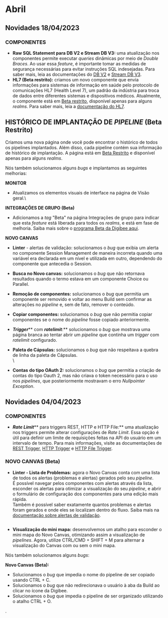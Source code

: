 # Abril

## Novidades 18/04/2023

### COMPONENTES <a href="#undefined" id="undefined"></a>

* **Raw SQL Statement para DB V2 e Stream DB V3:** uma atualização nos componentes permite executar _queries_ dinâmicas por meio de _Double Braces_. Ao usar essa _feature_, é importante tomar as medidas de segurança necessárias para evitar instruções SQL indesejadas. Para saber mais, leia as documentações do [DB V2](https://docs.digibee.com/documentation/v/pt-br/components/structured-data/db-v2) e [Stream DB V3](https://docs.digibee.com/documentation/v/pt-br/components/structured-data/stream-db-v3).
* **HL7 (Beta restrito):** criamos um novo componente que envia informações para sistemas de informação em saúde pelo protocolo de comunicações HL7 (Health Level 7), um padrão da indústria para troca de dados entre diferentes sistemas e dispositivos médicos. Atualmente, o componente está em [Beta restrito](https://docs.digibee.com/documentation/v/pt-br/geral/programa-beta#h\_d59e60e1bd), disponível apenas para alguns _realms_. Para saber mais, leia a [documentação do HL7](https://docs.digibee.com/documentation/v/pt-br/industry-solutions/hl7-beta).

## HISTÓRICO DE IMPLANTAÇÃO DE _PIPELINE_ (Beta Restrito) <a href="#undefined" id="undefined"></a>

Criamos uma nova página onde você pode encontrar o histórico de todos os pipelines implantados. Além disso, cada pipeline contém sua informação de histórico de implantação. A página está em [Beta Restrito](https://docs.digibee.com/documentation/v/pt-br/geral/programa-beta#h\_d59e60e1bd) e disponível apenas para alguns _realms_.









Nós também solucionamos alguns _bugs_ e implantamos as seguintes melhorias:

**MONITOR**

* Atualizamos os elementos visuais de interface na página de Visão geral.\


**INTEGRAÇÕES DE GRUPO (Beta)**

* Adicionamos a _tag_ "Beta" na página Integrações de grupo para indicar que esta _feature_ está liberada para todos os _realms_, e está em fase de melhoria. Saiba mais sobre o [programa Beta da Digibee aqui](https://docs.digibee.com/documentation/v/pt-br/geral/programa-beta).

**NOVO CANVAS**

* **Linter** - alertas de validação: solucionamos o _bug_ que exibia um alerta no componente Session Management de maneira incorreta quando uma variável era declarada em um nível e utilizada em outro, dependendo do componente que antecedia o Session.
* **Busca no Novo canvas:** solucionamos o _bug_ que não retornava resultados quando o termo estava em um componente Choice ou Parallel.
* **Remoção de componentes:** solucionamos o _bug_ que permitia um componente ser removido e voltar ao menu Build sem confirmar as alterações no _pipeline_ e, sem de fato, remover o conteúdo.
* **Copiar componentes:** solucionamos o _bug_ que não permitia copiar componentes se o nome do _pipeline_ fosse copiado anteriormente.
* _**Trigger**_** com **_**ratelimit**_**:** solucionamos o _bug_ que mostrava uma página branca ao tentar abrir um _pipeline_ que continha um _trigger_ com _ratelimit_ configurado.
* **Paleta de Cápsulas:** solucionamos o _bug_ que não respeitava a quebra de linha da paleta de Cápsulas.\
  \

* **Contas** **do tipo OAuth 2:** solucionamos o _bug_ que permitia a criação de contas do tipo Oauth 2, mas não criava o token necessário para o uso nos _pipelines_, que posteriormente mostravam o erro _Nullpointer Exception_.











## Novidades 04/04/2023

### COMPONENTES <a href="#undefined" id="undefined"></a>

* _**Rate Limit**_** para triggers REST, HTTP e HTTP File:** uma atualização nos triggers permite alterar configurações de _Rate Limit_. Essa opção é útil para definir um limite de requisições feitas na API do usuário em um intervalo de tempo. Para mais informações, visite as documentações de [REST Trigger](https://docs.digibee.com/documentation/v/pt-br/components/triggers/rest-trigger), [HTTP Trigger](https://docs.digibee.com/documentation/v/pt-br/components/triggers/http-trigger) e [HTTP File Trigger](https://docs.digibee.com/documentation/v/pt-br/components/triggers/http-file-trigger).

### NOVO CANVAS (Beta) <a href="#undefined" id="undefined"></a>

* **Linter - Lista de Problemas:** agora o Novo Canvas conta com uma lista de todos os alertas (problemas e alertas) gerados pelo seu _pipeline_.\
  É possível navegar pelos componentes com alertas através da lista, esconder os alertas para otimizar a visualização do seu _pipeline_, e abrir o formulário de configuração dos componentes para uma edição mais rápida.\
  Também é possível saber exatamente quantos problemas e alertas foram gerados e onde eles se localizam dentro do fluxo. Saiba mais na [documentação sobre alertas de validação](../../build/pipelines/validacao-de-construcao-do-pipeline.md#h\_303cf6c6b1).

<figure><img src="https://lh6.googleusercontent.com/BQKwDs6aD3IdwdI_SIGTbCwdpXCA0VnbDUGyVdNsJoaWKjhFtndWuaTf459-MoCPu-JTL4EVgZ2rQzpT86SVnDnUUotMRx3CSo_Y15I3wF8F8TpNNtw8peae_jwqvKTPUXrPkIecAq60g_yYaX5XGYU" alt=""><figcaption></figcaption></figure>

* **Visualização do mini mapa:** desenvolvemos um atalho para esconder o mini mapa do Novo Canvas, otimizando assim a visualização de _pipelines_. Agora, utilize CTRL/CMD + SHIFT + M para alternar a visualização do Canvas com ou sem o mini mapa.









Nós também solucionamos alguns _bugs_:

**Novo Canvas (Beta):**

* Solucionamos o _bug_ que impedia o nome do pipeline de ser copiado usando CTRL + C.
* Solucionamos o _bug_ que não redirecionava o usuário à aba da Build ao clicar no ícone da Digibee.
* Solucionamos o _bug_ que impedia o pipeline de ser organizado utilizando o atalho CTRL + O.





.
